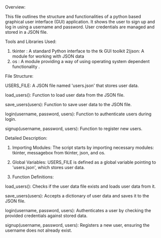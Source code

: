 Overview:

This file outlines the structure and functionalities of a python based graphical user interface (GUI) application. It shows the user to sign up and log in using a username and password. User credentials are managed and stored in a JSON file. 


Tools and Libraries Used:

1) tkinter : A standard Python interface to the tk GUI toolkit 
2)json: A module for working with JSON data 
3) os : A module providing a way of using operating system dependent functionality .


File Structure:

USERS_FILE: A JSON file named 'users.json' that stores user data.

load_users(): Function to load user data from the JSON file.

save_users(users): Function to save user data to the JSON file.

login(username, password, users): Function to authenticate users during login.

signup(username, password, users): Function to register new users.

Detailed Description:

1. Importing Modules:
The script starts by importing necessary modules: tkinter, messagebox from tkinter, json, and os.

2. Global Variables:
USERS_FILE is defined as a global variable pointing to 'users.json', which stores user data.

3. Function Definitions:

load_users(): Checks if the user data file exists and loads user data from it.

save_users(users): Accepts a dictionary of user data and saves it to the JSON file.

login(username, password, users): Authenticates a user by checking the provided credentials against stored data.

signup(username, password, users): Registers a new user, ensuring the username does not already exist.
